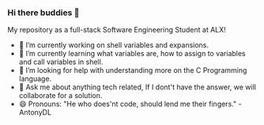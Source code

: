 ### Hi there buddies 👋

<!--
**AntonyDL/AntonyDL** is a ✨ _special_ ✨ repository because its `README.md` (this file) appears on your GitHub profile.

Here are some ideas to get you started:

- 🔭 I’m currently working on ...
- 🌱 I’m currently learning ...
- 👯 I’m looking to collaborate on ...
- 🤔 I’m looking for help with ...
- 💬 Ask me about ...
- 📫 How to reach me: ...
- 😄 Pronouns: ...
- ⚡ Fun fact: ...
-->
My repository as a full-stack Software Engineering Student at ALX!

- 🔭 I’m currently working on shell variables and expansions.
- 🌱 I’m currently learning what variables are, how to assign to variables and call variables in shell.
- 🤔 I’m looking for help with understanding more on the C Programming language.
- 💬 Ask me about anything tech related, If I dont't have the answer, we will collaborate for a solution.
- 😄 Pronouns: "He who does'nt code, should lend me their fingers." - AntonyDL
